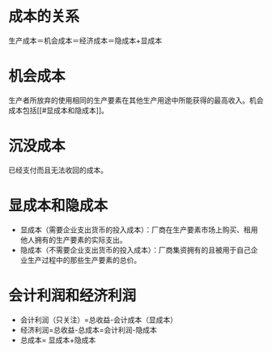 
# 成本的关系
生产成本＝机会成本＝经济成本＝隐成本+显成本

# 机会成本
生产者所放弃的使用相同的生产要素在其他生产用途中所能获得的最高收入。机会成本包括[[#显成本和隐成本]]。

# 沉没成本
已经支付而且无法收回的成本。

# 显成本和隐成本
- 显成本（需要企业支出货币的投入成本）：厂商在生产要素市场上购买、租用他人拥有的生产要素的实际支出。
- 隐成本（不需要企业支出货币的投入成本）：厂商集资拥有的且被用于自己企业生产过程中的那些生产要素的总价。

# 会计利润和经济利润
- 会计利润（只关注）=总收益-会计成本（显成本）
- 经济利润=总收益-总成本=会计利润-隐成本
- 总成本= 显成本+隐成本
